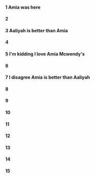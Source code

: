 #### 1 Amia was here
#### 2
#### 3 Aaliyah is better than Amia
#### 4
#### 5 I'm kidding I love Amia Mcwendy's
#### 6
#### 7 I disagree Amia is better than Aaliyah
#### 8
#### 9
#### 10
#### 11
#### 12
#### 13
#### 14
#### 15